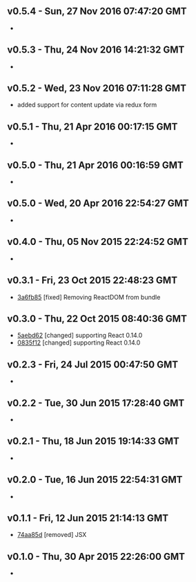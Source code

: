 v0.5.4 - Sun, 27 Nov 2016 07:47:20 GMT
--------------------------------------

- 


v0.5.3 - Thu, 24 Nov 2016 14:21:32 GMT
--------------------------------------

- 


v0.5.2 - Wed, 23 Nov 2016 07:11:28 GMT
--------------------------------------

- added support for content update via redux form


v0.5.1 - Thu, 21 Apr 2016 00:17:15 GMT
--------------------------------------

-


v0.5.0 - Thu, 21 Apr 2016 00:16:59 GMT
--------------------------------------

-


v0.5.0 - Wed, 20 Apr 2016 22:54:27 GMT
--------------------------------------

-


v0.4.0 - Thu, 05 Nov 2015 22:24:52 GMT
--------------------------------------

-


v0.3.1 - Fri, 23 Oct 2015 22:48:23 GMT
--------------------------------------

- [3a6fb85](../../commit/3a6fb85) [fixed] Removing ReactDOM from bundle


v0.3.0 - Thu, 22 Oct 2015 08:40:36 GMT
--------------------------------------

- [5aebd62](../../commit/5aebd62) [changed] supporting React 0.14.0
- [0835f12](../../commit/0835f12) [changed] supporting React 0.14.0


v0.2.3 - Fri, 24 Jul 2015 00:47:50 GMT
--------------------------------------

-


v0.2.2 - Tue, 30 Jun 2015 17:28:40 GMT
--------------------------------------

-


v0.2.1 - Thu, 18 Jun 2015 19:14:33 GMT
--------------------------------------

-


v0.2.0 - Tue, 16 Jun 2015 22:54:31 GMT
--------------------------------------

-


v0.1.1 - Fri, 12 Jun 2015 21:14:13 GMT
--------------------------------------

- [74aa85d](../../commit/74aa85d) [removed] JSX


v0.1.0 - Thu, 30 Apr 2015 22:26:00 GMT
--------------------------------------

-


